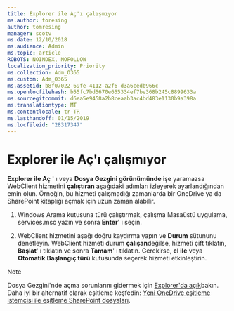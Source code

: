```yaml
---
title: Explorer ile Aç'ı çalışmıyor
ms.author: toresing
author: tomresing
manager: scotv
ms.date: 12/10/2018
ms.audience: Admin
ms.topic: article
ROBOTS: NOINDEX, NOFOLLOW
localization_priority: Priority
ms.collection: Adm_O365
ms.custom: Adm_O365
ms.assetid: b8f07022-69fe-4112-a2f6-d3a6cedb966c
ms.openlocfilehash: b55fc7bd5670e655334ef7be368b245c8899633a
ms.sourcegitcommit: d6ea5e9458a2b8ceaab3ac4bd483e1130b9a398a
ms.translationtype: MT
ms.contentlocale: tr-TR
ms.lasthandoff: 01/15/2019
ms.locfileid: "28317347"
---
```

# <a name="open-with-explorer-isnt-working"></a>Explorer ile Aç'ı çalışmıyor

**Explorer ile Aç** ' ı veya **Dosya Gezgini görünümünde** işe yaramazsa WebClient hizmetini **çalıştıran** aşağıdaki adımları izleyerek ayarlandığından emin olun. Örneğin, bu hizmeti çalışmadığı zamanlarda bir OneDrive ya da SharePoint kitaplığı açmak için uzun zaman alabilir. 
  
1. Windows Arama kutusuna türü çalıştırmak, çalışma Masaüstü uygulama, services.msc yazın ve sonra **Enter**' ı seçin.
    
2. WebClient hizmetini aşağı doğru kaydırma yapın ve **Durum** sütununu denetleyin. WebClient hizmeti durum **çalışan**değilse, hizmeti çift tıklatın, **Başlat**' ı tıklatın ve sonra **Tamam**' ı tıklatın. Gerekirse, **el ile** veya **Otomatik** **Başlangıç türü** kutusunda seçerek hizmeti etkinleştirin. 
    
> [!NOTE]
> Dosya Gezgini'nde açma sorunlarını gidermek için [Explorer'da açık](https://go.microsoft.com/fwlink/?linkid=871665)bakın. Daha iyi bir alternatif olarak eşitleme keşfedin: [Yeni OneDrive eşitleme istemcisi ile eşitleme SharePoint dosyaları](https://go.microsoft.com/fwlink/?linkid=871666). 
  

